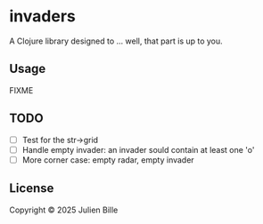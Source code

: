 # invaders

A Clojure library designed to ... well, that part is up to you.

## Usage

FIXME

## TODO
- [ ] Test for the str->grid
- [ ] Handle empty invader: an invader sould contain at least one 'o'
- [ ] More corner case: empty radar, empty invader

## License

Copyright © 2025 Julien Bille

